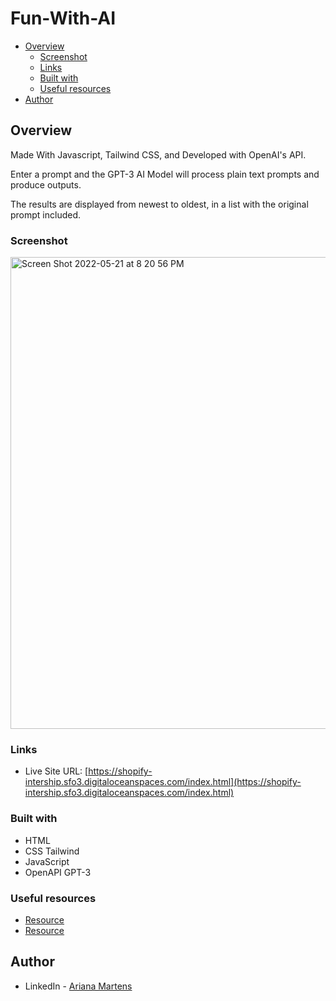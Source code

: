 # Fun-With-AI

- [Overview](#overview)
  - [Screenshot](#screenshot)
  - [Links](#links)
  - [Built with](#built-with)
  - [Useful resources](#useful-resources)
- [Author](#author)

## Overview

Made With Javascript, Tailwind CSS, and Developed with OpenAI's API.

Enter a prompt and the GPT-3 AI Model will process plain text prompts and produce outputs.

The results are displayed from newest to oldest, in a list with the original prompt included.

### Screenshot


<img width="755" alt="Screen Shot 2022-05-21 at 8 20 56 PM" src="https://user-images.githubusercontent.com/96448173/169676838-80016251-05f5-4c12-b670-e1d48b4473b2.png">


### Links

- Live Site URL: [https://shopify-intership.sfo3.digitaloceanspaces.com/index.html](https://shopify-intership.sfo3.digitaloceanspaces.com/index.html)

### Built with

- HTML
- CSS Tailwind
- JavaScript
- OpenAPI GPT-3

### Useful resources

- [Resource](https://openai.com/api/) 
- [Resource](https://support.smartbear.com/swaggerhub/docs/tutorials/openapi-3-tutorial.html) 

## Author

- LinkedIn - [Ariana Martens](https://www.linkedin.com/in/arianamartens/)


